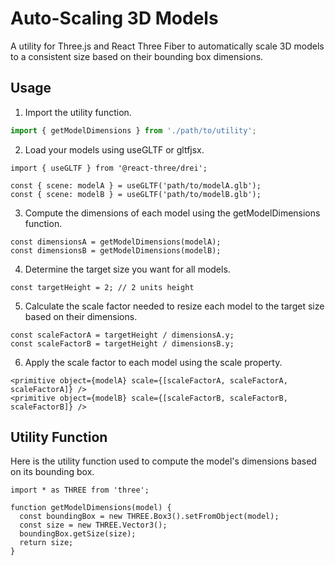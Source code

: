 # Auto-Scaling 3D Models

A utility for Three.js and React Three Fiber to automatically scale 3D models to a consistent size based on their bounding box dimensions.

## Usage

1. Import the utility function.

```javascript
import { getModelDimensions } from './path/to/utility';
```
2. Load your models using useGLTF or gltfjsx.
```
import { useGLTF } from '@react-three/drei';

const { scene: modelA } = useGLTF('path/to/modelA.glb');
const { scene: modelB } = useGLTF('path/to/modelB.glb');
```
3. Compute the dimensions of each model using the getModelDimensions function.
```
const dimensionsA = getModelDimensions(modelA);
const dimensionsB = getModelDimensions(modelB);
```
4. Determine the target size you want for all models.
```
const targetHeight = 2; // 2 units height
```
5. Calculate the scale factor needed to resize each model to the target size based on their dimensions.
```
const scaleFactorA = targetHeight / dimensionsA.y;
const scaleFactorB = targetHeight / dimensionsB.y;
```
6. Apply the scale factor to each model using the scale property.
```
<primitive object={modelA} scale={[scaleFactorA, scaleFactorA, scaleFactorA]} />
<primitive object={modelB} scale={[scaleFactorB, scaleFactorB, scaleFactorB]} />
```
## Utility Function
Here is the utility function used to compute the model's dimensions based on its bounding box.
```
import * as THREE from 'three';

function getModelDimensions(model) {
  const boundingBox = new THREE.Box3().setFromObject(model);
  const size = new THREE.Vector3();
  boundingBox.getSize(size);
  return size;
}
```